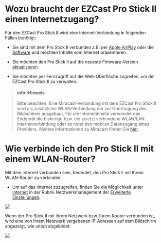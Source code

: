 # Wozu braucht der EZCast Pro Stick II einen Internetzugang?

Für den EZCast Pro Stick II wird eine Internet-Verbindung in folgenden Fällen benötigt:

* Sie sind mit dem Pro Stick II verbunden z.B. per [Apple AirPlay](airplay.md) oder die [Software](quickstart.md#windows-und-macos) und möchten Inhalte vom Internet präsentieren.

* Sie möchten den Pro Stick II auf die neueste Firmware-Version [aktualisieren](firmware-upgrade.md).

* Sie möchten per Fernzugriff auf die Web-Oberfläche zugreifen, um der EZCast Pro Stick II zu verwalten.


> #### info::Hinweis
>
> Bitte beachten: Eine Miracast-Verbindung mit dem EZCast Pro Stick II wird als zusätzliche WLAN-Verbindung nur zur Übertragung des Bildschirms ausgebaut. Für die Internetinhalte verwendet das Endgerät die bisherige bzw. die zuletzt verbundene WLAN/LAN Internetverbindung oder es nutzt den mobilen Datenzugang eines Providers. Weitere Informationen zu Miracast finden Sie [hier](miracast.md).

# Wie verbinde ich den Pro Stick II mit einem WLAN-Router?

Mit dem Internet verbunden sein, bedeutet, den Pro Stick II mit Ihrem WLAN-Router zu verbinden. 

* Um auf das Internet zuzugreifen, finden Sie die Möglichkeit unter [Internet](adv.settings.md#Internet) in der Rubrik Netzwerkmanagement der [Erweiterte Einstellungen](adv.settings.md#Netzwerkmanagement).

![](/images/EZCast_Wifi_Internet.jpg)

Wenn der Pro Stick II mit Ihrem Netzwerk bzw. Ihrem Router verbunden ist, wird eine von Ihrem Netzwerk vergebenen IP-Adressen auf dem Bildschirm angezeigt, wie unten abgebildet:

![](/images/ProStickII_connected_to_router.jpg)

